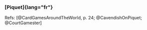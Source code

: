 ### [Piquet]{lang="fr"}

Refs: [@CardGamesAroundTheWorld, p. 24; @CavendishOnPiquet; @CourtGamester] 

